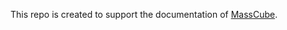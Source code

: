 This repo is created to support the documentation of [MassCube](https://huaxuyu.github.io/masscubedocs/).
